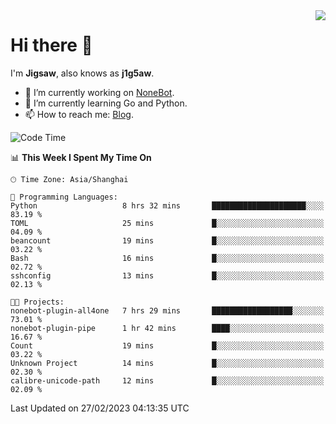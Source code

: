 <a href="#">
  <img align="right" src="https://github-readme-stats.vercel.app/api?username=j1g5awi&count_private=true&show_icons=true&title_color=80070B&text_color=B3B3B3&bg_color=212121&icon_color=80070B" />
</a>

# Hi there 👋

I'm **Jigsaw**, also knows as **j1g5aw**.

- 🔭 I’m currently working on [NoneBot](https://github.com/nonebot).
- 🌱 I’m currently learning Go and Python.
- 📫 How to reach me: [Blog](https://blog.maddestroyer.xyz/).

<!--START_SECTION:waka-->
![Code Time](http://img.shields.io/badge/Code%20Time-1%2C055%20hrs%207%20mins-blue)

📊 **This Week I Spent My Time On** 

```text
🕑︎ Time Zone: Asia/Shanghai

💬 Programming Languages: 
Python                   8 hrs 32 mins       █████████████████████░░░░   83.19 % 
TOML                     25 mins             █░░░░░░░░░░░░░░░░░░░░░░░░   04.09 % 
beancount                19 mins             █░░░░░░░░░░░░░░░░░░░░░░░░   03.22 % 
Bash                     16 mins             █░░░░░░░░░░░░░░░░░░░░░░░░   02.72 % 
sshconfig                13 mins             █░░░░░░░░░░░░░░░░░░░░░░░░   02.13 % 

🐱‍💻 Projects: 
nonebot-plugin-all4one   7 hrs 29 mins       ██████████████████░░░░░░░   73.01 % 
nonebot-plugin-pipe      1 hr 42 mins        ████░░░░░░░░░░░░░░░░░░░░░   16.67 % 
Count                    19 mins             █░░░░░░░░░░░░░░░░░░░░░░░░   03.22 % 
Unknown Project          14 mins             █░░░░░░░░░░░░░░░░░░░░░░░░   02.30 % 
calibre-unicode-path     12 mins             █░░░░░░░░░░░░░░░░░░░░░░░░   02.09 % 
```


 Last Updated on 27/02/2023 04:13:35 UTC
<!--END_SECTION:waka-->
